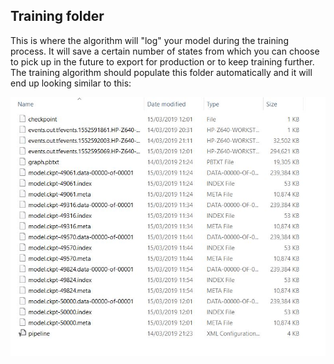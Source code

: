 ## Training folder

This is where the algorithm will "log" your model during the training process. It will save a certain number of states from which you can choose to pick up in the future to export for production or to keep training further. The training algorithm should populate this folder automatically and it will end up looking similar to this:

![](training/training_folder_content.JPG)
